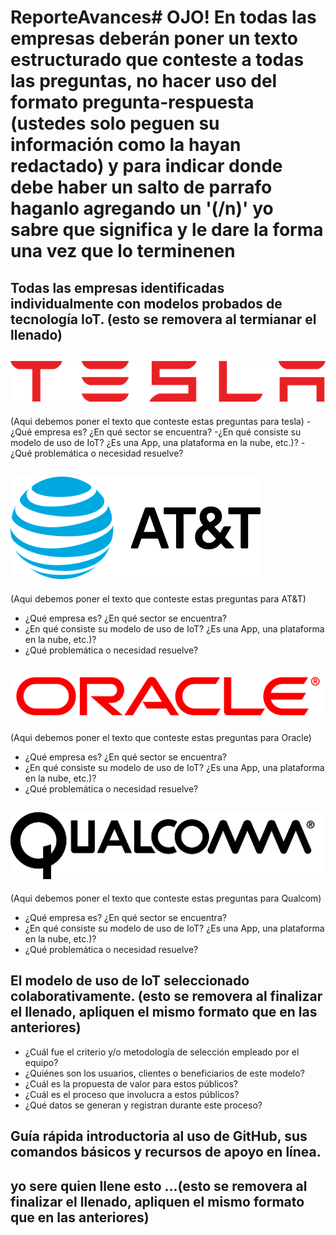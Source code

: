 # ReporteAvances# OJO! En todas las empresas deberán poner un texto estructurado que conteste a todas las preguntas, no hacer uso del formato pregunta-respuesta (ustedes solo peguen su información como la hayan redactado) y para indicar donde debe haber un salto de parrafo haganlo agregando un '(/n)' yo sabre que significa y le dare la forma una vez que lo terminenen

## Todas las empresas identificadas individualmente con modelos probados de tecnología IoT. (esto se removera al termianar el llenado)

## ![Image](https://github.com/NHYG/PaginaWeb/blob/master/tesla-logo-text-png-7_opt.png)
(Aqui debemos poner el texto que conteste estas preguntas para tesla)
-¿Qué empresa es? ¿En qué sector se encuentra?
-¿En qué consiste su modelo de uso de IoT? ¿Es una App, una plataforma en la nube, etc.)?
-¿Qué problemática o necesidad resuelve?

## ![Image](https://github.com/NHYG/PaginaWeb/blob/master/att-logo1_opt.png)
(Aqui debemos poner el texto que conteste estas preguntas para AT&T)
- ¿Qué empresa es? ¿En qué sector se encuentra?
- ¿En qué consiste su modelo de uso de IoT? ¿Es una App, una plataforma en la nube, etc.)?
- ¿Qué problemática o necesidad resuelve?

## ![Image](https://github.com/NHYG/PaginaWeb/blob/master/1280px-Oracle_logo_opt.png)
(Aqui debemos poner el texto que conteste estas preguntas para Oracle)
- ¿Qué empresa es? ¿En qué sector se encuentra?
- ¿En qué consiste su modelo de uso de IoT? ¿Es una App, una plataforma en la nube, etc.)?
- ¿Qué problemática o necesidad resuelve?

## ![Image](https://github.com/NHYG/PaginaWeb/blob/master/qualcomlogo.png)
(Aqui debemos poner el texto que conteste estas preguntas para Qualcom)
- ¿Qué empresa es? ¿En qué sector se encuentra?
- ¿En qué consiste su modelo de uso de IoT? ¿Es una App, una plataforma en la nube, etc.)?
- ¿Qué problemática o necesidad resuelve?

## El modelo de uso de IoT seleccionado colaborativamente. (esto se removera al finalizar el llenado, apliquen el mismo formato que en las anteriores)
- ¿Cuál fue el criterio y/o metodología de selección empleado por el equipo?
- ¿Quiénes son los usuarios, clientes o beneficiarios de este modelo?
- ¿Cuál es la propuesta de valor para estos públicos?
- ¿Cuál es el proceso que involucra a estos públicos?
- ¿Qué datos se generan y registran durante este proceso?

## Guía rápida introductoria al uso de GitHub, sus comandos básicos y recursos de apoyo en línea. 
## yo sere quien llene esto ...(esto se removera al finalizar el llenado, apliquen el mismo formato que en las anteriores)
